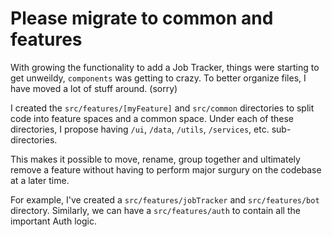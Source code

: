 # Please migrate to common and features

With growing the functionality to add a Job Tracker, things were starting to get unweildy, `components` was getting to crazy. To better organize files, I have moved a lot of stuff around. (sorry)

I created the `src/features/[myFeature]` and `src/common` directories to split code into feature spaces and a common space. Under each of these directories, I propose having `/ui`, `/data`, `/utils`, `/services`, etc. sub-directories.

This makes it possible to move, rename, group together and ultimately remove a feature without having to perform major surgury on the codebase at a later time.

For example, I've created a `src/features/jobTracker` and `src/features/bot` directory. Similarly, we can have a `src/features/auth` to contain all the important Auth logic.
